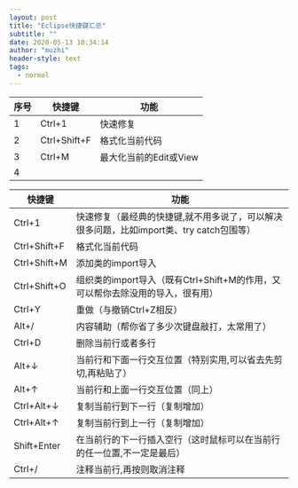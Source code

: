 ```yaml
---
layout: post
title: "Eclipse快捷键汇总"
subtitle: "" 
date: 2020-05-13 10:34:14
author: "muzhi"
header-style: text
tags:
  - normal
---
```


|   序号   | 快捷键     | 功能     |
| ---- | ---- | ---- |
|   1   | Ctrl+1     |  快速修复    |
|    2  | Ctrl+Shift+F     |   格式化当前代码   |
|    3  |   Ctrl+M   |    最大化当前的Edit或View   | 
|4      |      |      |


| 快捷键     | 功能     |
| ---- | ---- |
Ctrl+1  |快速修复（最经典的快捷键,就不用多说了，可以解决很多问题，比如import类、try catch包围等）
Ctrl+Shift+F  |格式化当前代码
Ctrl+Shift+M  |添加类的import导入
Ctrl+Shift+O  |组织类的import导入（既有Ctrl+Shift+M的作用，又可以帮你去除没用的导入，很有用）
Ctrl+Y  |重做（与撤销Ctrl+Z相反）
Alt+/ |内容辅助（帮你省了多少次键盘敲打，太常用了）
Ctrl+D  |删除当前行或者多行
Alt+↓ |当前行和下面一行交互位置（特别实用,可以省去先剪切,再粘贴了）
Alt+↑ |当前行和上面一行交互位置（同上）
Ctrl+Alt+↓  |复制当前行到下一行（复制增加）
Ctrl+Alt+↑  |复制当前行到上一行（复制增加）
Shift+Enter |在当前行的下一行插入空行（这时鼠标可以在当前行的任一位置,不一定是最后）
Ctrl+/  |注释当前行,再按则取消注释

